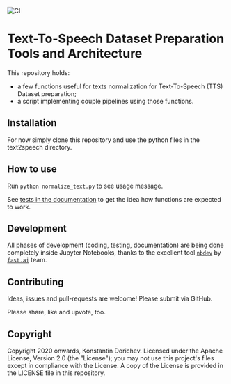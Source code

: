 ![CI](https://github.com/kdorichev/text2speech/workflows/CI/badge.svg)

# Text-To-Speech Dataset Preparation Tools and Architecture



This repository holds:

* a few functions useful for texts normalization for Text-To-Speech (TTS) Dataset preparation;
* a script implementing couple pipelines using those functions.

## Installation

For now simply clone this repository and use the python files in the text2speech directory.

## How to use

Run `python normalize_text.py` to see usage message.

See [tests in the documentation](https://kdorichev.github.io/text2speech/text_norm/) to get the idea how functions are expected to work.

## Development

All phases of development (coding, testing, documentation) are being done completely inside Jupyter Notebooks, thanks to the excellent tool [`nbdev`](http://nbdev.fast.ai/) by [`fast.ai`](https://www.fast.ai/) team.

## Contributing

Ideas, issues and pull-requests are welcome! Please submit via GitHub.

Please share, like and upvote, too.

## Copyright

Copyright 2020 onwards, Konstantin Dorichev. Licensed under the Apache License, Version 2.0 (the "License"); you may not use this project's files except in compliance with the License. A copy of the License is provided in the LICENSE file in this repository.
